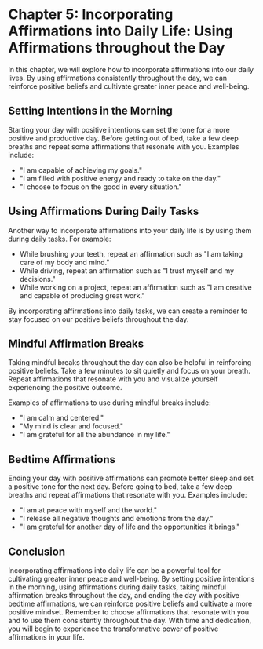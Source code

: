 Chapter 5: Incorporating Affirmations into Daily Life: Using Affirmations throughout the Day
============================================================================================

In this chapter, we will explore how to incorporate affirmations into our daily lives. By using affirmations consistently throughout the day, we can reinforce positive beliefs and cultivate greater inner peace and well-being.

Setting Intentions in the Morning
---------------------------------

Starting your day with positive intentions can set the tone for a more positive and productive day. Before getting out of bed, take a few deep breaths and repeat some affirmations that resonate with you. Examples include:

* "I am capable of achieving my goals."
* "I am filled with positive energy and ready to take on the day."
* "I choose to focus on the good in every situation."

Using Affirmations During Daily Tasks
-------------------------------------

Another way to incorporate affirmations into your daily life is by using them during daily tasks. For example:

* While brushing your teeth, repeat an affirmation such as "I am taking care of my body and mind."
* While driving, repeat an affirmation such as "I trust myself and my decisions."
* While working on a project, repeat an affirmation such as "I am creative and capable of producing great work."

By incorporating affirmations into daily tasks, we can create a reminder to stay focused on our positive beliefs throughout the day.

Mindful Affirmation Breaks
--------------------------

Taking mindful breaks throughout the day can also be helpful in reinforcing positive beliefs. Take a few minutes to sit quietly and focus on your breath. Repeat affirmations that resonate with you and visualize yourself experiencing the positive outcome.

Examples of affirmations to use during mindful breaks include:

* "I am calm and centered."
* "My mind is clear and focused."
* "I am grateful for all the abundance in my life."

Bedtime Affirmations
--------------------

Ending your day with positive affirmations can promote better sleep and set a positive tone for the next day. Before going to bed, take a few deep breaths and repeat affirmations that resonate with you. Examples include:

* "I am at peace with myself and the world."
* "I release all negative thoughts and emotions from the day."
* "I am grateful for another day of life and the opportunities it brings."

Conclusion
----------

Incorporating affirmations into daily life can be a powerful tool for cultivating greater inner peace and well-being. By setting positive intentions in the morning, using affirmations during daily tasks, taking mindful affirmation breaks throughout the day, and ending the day with positive bedtime affirmations, we can reinforce positive beliefs and cultivate a more positive mindset. Remember to choose affirmations that resonate with you and to use them consistently throughout the day. With time and dedication, you will begin to experience the transformative power of positive affirmations in your life.
